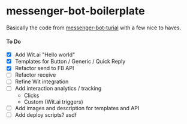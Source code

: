 # messenger-bot-boilerplate
Basically the code from  [messenger-bot-turial](https://github.com/jw84/messenger-bot-tutorial) with a few nice to haves.

#### To Do
- [x] Add Wit.ai "Hello world"
- [x] Templates for Button / Generic / Quick Reply
- [x] Refactor send to FB API
- [ ] Refactor receive
- [ ] Refine Wit integration
- [ ] Add interaction analytics / tracking
  - Clicks
  - Custom (Wit.ai triggers)
- [ ] Add images and description for templates and API
- [ ] Add deploy scripts?
asdf

